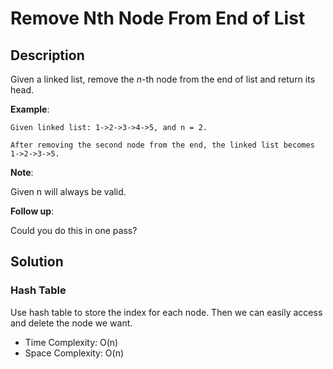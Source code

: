# Remove Nth Node From End of List

## Description

Given a linked list, remove the *n*-th node from the end of list and return its head.

**Example**:

```
Given linked list: 1->2->3->4->5, and n = 2.

After removing the second node from the end, the linked list becomes 1->2->3->5.
```

**Note**:

Given n will always be valid.

**Follow up**:

Could you do this in one pass?

## Solution

### Hash Table

Use hash table to store the index for each node. Then we can easily access and delete the node we want.

* Time Complexity: O(n)
* Space Complexity: O(n)
